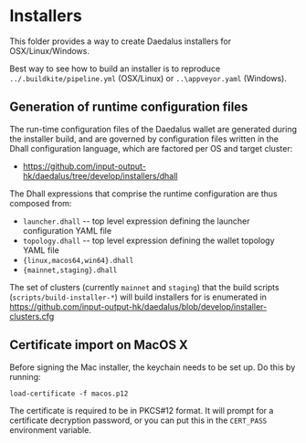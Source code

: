 # Installers

This folder provides a way to create Daedalus installers for OSX/Linux/Windows.

Best way to see how to build an installer is to reproduce `../.buildkite/pipeline.yml` (OSX/Linux)
or `..\appveyor.yaml` (Windows).

## Generation of runtime configuration files

The run-time configuration files of the Daedalus wallet are generated during the
installer build, and are governed by configuration files written in the Dhall
configuration language, which are factored per OS and target cluster:

  - https://github.com/input-output-hk/daedalus/tree/develop/installers/dhall

The Dhall expressions that comprise the runtime configuration are thus composed from:
  - `launcher.dhall` -- top level expression defining the launcher configuration YAML file
  - `topology.dhall` -- top level expression defining the wallet topology YAML file
  - `{linux,macos64,win64}.dhall`
  - `{mainnet,staging}.dhall`

The set of clusters (currently `mainnet` and `staging`) that the build scripts
(`scripts/build-installer-*`) will build installers for is enumerated in
https://github.com/input-output-hk/daedalus/blob/develop/installer-clusters.cfg

## Certificate import on MacOS X

Before signing the Mac installer, the keychain needs to be set up. Do this by running:

    load-certificate -f macos.p12

The certificate is required to be in PKCS#12 format. It will prompt
for a certificate decryption password, or you can put this in the
`CERT_PASS` environment variable.
